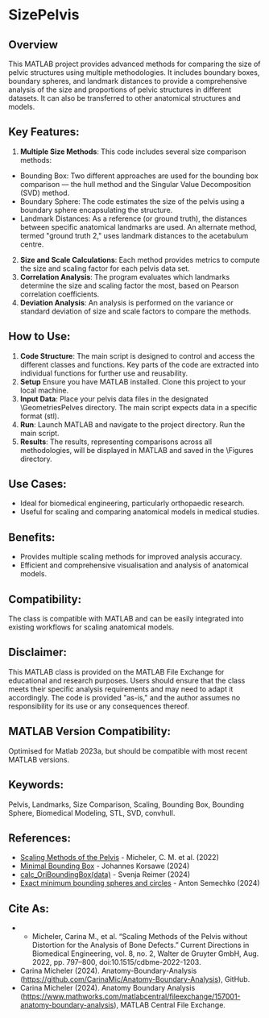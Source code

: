 # SizePelvis

## Overview

This MATLAB project provides advanced methods for comparing the size of pelvic structures using multiple methodologies. It includes boundary boxes, boundary spheres, and landmark distances to provide a comprehensive analysis of the size and proportions of pelvic structures in different datasets. It can also be transferred to other anatomical structures and models.

## Key Features:
1. **Multiple Size Methods**: This code includes several size comparison methods:
- Bounding Box: Two different approaches are used for the bounding box comparison — the hull method and the Singular Value Decomposition (SVD) method.
- Boundary Sphere: The code estimates the size of the pelvis using a boundary sphere encapsulating the structure.
- Landmark Distances: As a reference (or ground truth), the distances between specific anatomical landmarks are used. An alternate method, termed "ground truth 2," uses landmark distances to the acetabulum centre.
2. **Size and Scale Calculations**: Each method provides metrics to compute the size and scaling factor for each pelvis data set.
3. **Correlation Analysis**: The program evaluates which landmarks determine the size and scaling factor the most, based on Pearson correlation coefficients.
4. **Deviation Analysis**: An analysis is performed on the variance or standard deviation of size and scale factors to compare the methods.

## How to Use:
1. **Code Structure**: The main script is designed to control and access the different classes and functions. Key parts of the code are extracted into individual functions for further use and reusability.
2. **Setup** Ensure you have MATLAB installed. Clone this project to your local machine.
3. **Input Data**: Place your pelvis data files in the designated \GeometriesPelves directory. The main script expects data in a specific format (stl).
4. **Run**: Launch MATLAB and navigate to the project directory. Run the main script.
5. **Results**: The results, representing comparisons across all methodologies, will be displayed in MATLAB and saved in the \Figures directory.

## Use Cases:
- Ideal for biomedical engineering, particularly orthopaedic research.
- Useful for scaling and comparing anatomical models in medical studies.

## Benefits:
- Provides multiple scaling methods for improved analysis accuracy.
- Efficient and comprehensive visualisation and analysis of anatomical models.

## Compatibility:
The class is compatible with MATLAB and can be easily integrated into existing workflows for scaling anatomical models.

## Disclaimer:
This MATLAB class is provided on the MATLAB File Exchange for educational and research purposes. Users should ensure that the class meets their specific analysis requirements and may need to adapt it accordingly. The code is provided "as-is," and the author assumes no responsibility for its use or any consequences thereof.

## MATLAB Version Compatibility:
Optimised for Matlab 2023a, but should be compatible with most recent MATLAB versions.

## Keywords:
Pelvis, Landmarks, Size Comparison, Scaling, Bounding Box, Bounding Sphere, Biomedical Modeling, STL, SVD, convhull.

## References:
- [Scaling Methods of the Pelvis](https://doi.org/10.1515/cdbme-2022-1203) - Micheler, C. M. et al. (2022)
- [Minimal Bounding Box](https://www.mathworks.com/matlabcentral/fileexchange/18264-minimal-bounding-box) - Johannes Korsawe (2024)
- [calc_OriBoundingBox(data)](https://www.mathworks.com/matlabcentral/fileexchange/64417-calc_oriboundingbox-data) - Svenja Reimer (2024)
- [Exact minimum bounding spheres and circles](https://github.com/AntonSemechko/Bounding-Spheres-And-Circles) - Anton Semechko (2024)

## Cite As:
- - Micheler, Carina M., et al. “Scaling Methods of the Pelvis without Distortion for the Analysis of Bone Defects.” Current Directions in Biomedical Engineering, vol. 8, no. 2, Walter de Gruyter GmbH, Aug. 2022, pp. 797–800, doi:10.1515/cdbme-2022-1203.
- Carina Micheler (2024). Anatomy-Boundary-Analysis (https://github.com/CarinaMic/Anatomy-Boundary-Analysis), GitHub.
- Carina Micheler (2024). Anatomy Boundary Analysis (https://www.mathworks.com/matlabcentral/fileexchange/157001-anatomy-boundary-analysis), MATLAB Central File Exchange. 
